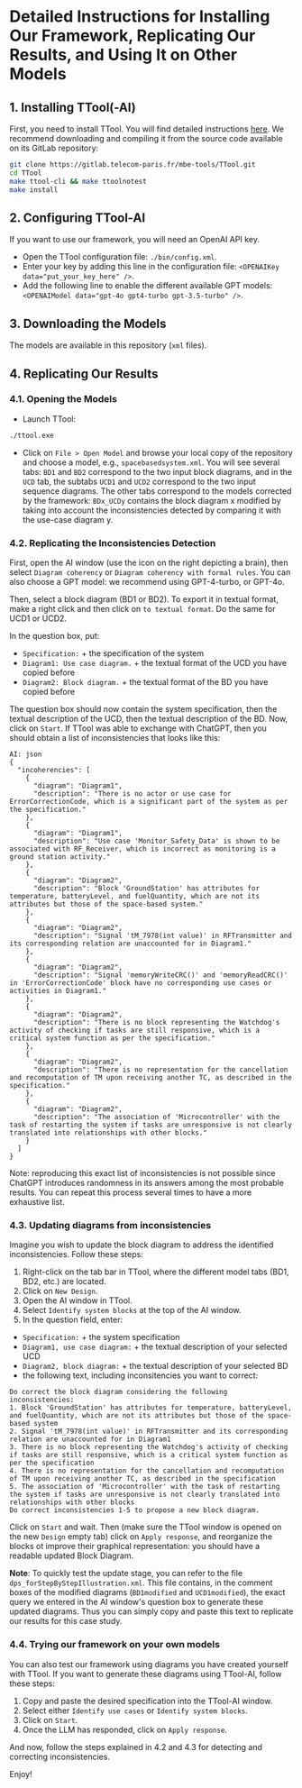 # Detailed Instructions for Installing Our Framework, Replicating Our Results, and Using It on Other Models

## 1. Installing TTool(-AI)
First, you need to install TTool. You will find detailed instructions [here](https://ttool.telecom-paris.fr/installation.html). We recommend downloading and compiling it from the source code available on its GitLab repository:
```bash
git clone https://gitlab.telecom-paris.fr/mbe-tools/TTool.git
cd TTool
make ttool-cli && make ttoolnotest
make install
```

## 2. Configuring TTool-AI
If you want to use our framework, you will need an OpenAI API key.
- Open the TTool configuration file: `./bin/config.xml`.
- Enter your key by adding this line in the configuration file: `<OPENAIKey data="put_your_key_here" />`.
- Add the following line to enable the different available GPT models: `<OPENAIModel data="gpt-4o gpt4-turbo gpt-3.5-turbo" />`.

## 3. Downloading the Models
The models are available in this repository (`xml` files).

## 4. Replicating Our Results

### 4.1. Opening the Models
- Launch TTool:
```bash
./ttool.exe
```
- Click on `File > Open Model` and browse your local copy of the repository and choose a model, e.g., `spacebasedsystem.xml`. You will see several tabs: `BD1` and `BD2` correspond to the two input block diagrams, and in the `UCD` tab, the subtabs `UCD1` and `UCD2` correspond to the two input sequence diagrams. The other tabs correspond to the models corrected by the framework: `BDx_UCDy` contains the block diagram x modified by taking into account the inconsistencies detected by comparing it with the use-case diagram y.

### 4.2. Replicating the Inconsistencies Detection
First, open the AI window (use the icon on the right depicting a brain), then select `Diagram coherency` or `Diagram coherency with formal rules`. You can also choose a GPT model: we recommend using GPT-4-turbo, or GPT-4o.

Then, select a block diagram (BD1 or BD2). To export it in textual format, make a right click and then click on `to textual format`. Do the same for UCD1 or UCD2.

In the question box, put:
- `Specification:` + the specification of the system
- `Diagram1: Use case diagram.` + the textual format of the UCD you have copied before
- `Diagram2: Block diagram.` + the textual format of the BD you have copied before

The question box should now contain the system specification, then the textual description of the UCD, then the textual description of the BD. Now, click on `Start`. If TTool was able to exchange with ChatGPT, then you should obtain a list of inconsistencies that looks like this:

```
AI: json
{
  "incoherencies": [
    {
      "diagram": "Diagram1",
      "description": "There is no actor or use case for ErrorCorrectionCode, which is a significant part of the system as per the specification."
    },
    {
      "diagram": "Diagram1",
      "description": "Use case 'Monitor_Safety_Data' is shown to be associated with RF_Receiver, which is incorrect as monitoring is a ground station activity."
    },
    {
      "diagram": "Diagram2",
      "description": "Block 'GroundStation' has attributes for temperature, batteryLevel, and fuelQuantity, which are not its attributes but those of the space-based system."
    },
    {
      "diagram": "Diagram2",
      "description": "Signal 'tM_7978(int value)' in RFTransmitter and its corresponding relation are unaccounted for in Diagram1."
    },
    {
      "diagram": "Diagram2",
      "description": "Signal 'memoryWriteCRC()' and 'memoryReadCRC()' in 'ErrorCorrectionCode' block have no corresponding use cases or activities in Diagram1."
    },
    {
      "diagram": "Diagram2",
      "description": "There is no block representing the Watchdog's activity of checking if tasks are still responsive, which is a critical system function as per the specification."
    },
    {
      "diagram": "Diagram2",
      "description": "There is no representation for the cancellation and recomputation of TM upon receiving another TC, as described in the specification."
    },
    {
      "diagram": "Diagram2",
      "description": "The association of 'Microcontroller' with the task of restarting the system if tasks are unresponsive is not clearly translated into relationships with other blocks."
    }
  ]
}
```
Note: reproducing this exact list of inconsistencies is not possible since ChatGPT introduces randomness in its answers among the most probable results. You can repeat this process several times to have a more exhaustive list.


### 4.3. Updating diagrams from inconsistencies

Imagine you wish to update the block diagram to address the identified inconsistencies. Follow these steps:
1. Right-click on the tab bar in TTool, where the different model tabs (BD1, BD2, etc.) are located.
2. Click on `New Design`.
3. Open the AI window in TTool.
4. Select `Identify system blocks` at the top of the AI window.
5. In the question field, enter:
- `Specification:` + the system specification
- `Diagram1, use case diagram:` + the textual description of your selected UCD
- `Diagram2, block diagram:` + the textual description of your selected BD
- the following text, including inconsitencies you want to correct:
```
Do correct the block diagram considering the following inconsistencies:
1. Block 'GroundStation' has attributes for temperature, batteryLevel, and fuelQuantity, which are not its attributes but those of the space-based system
2. Signal 'tM_7978(int value)' in RFTransmitter and its corresponding relation are unaccounted for in Diagram1
3. There is no block representing the Watchdog's activity of checking if tasks are still responsive, which is a critical system function as per the specification
4. There is no representation for the cancellation and recomputation of TM upon receiving another TC, as described in the specification
5. The association of 'Microcontroller' with the task of restarting the system if tasks are unresponsive is not clearly translated into relationships with other blocks
Do correct inconsistencies 1-5 to propose a new block diagram.

```
Click on `Start` and wait. Then (make sure the TTool window is opened on the new `Design` empty tab) click on `Apply response`, and reorganize the blocks ot improve their graphical representation: you should have a readable updated Block Diagram.

**Note**: To quickly test the update stage, you can refer to the file `dps_forStepByStepIllustration.xml`. This file contains, in the comment boxes of the modified diagrams (`BD1modified` and `UCD1modified`), the exact query we entered in the AI window's question box to generate these updated diagrams. Thus you can simply copy and paste this text to replicate our results for this case study.


### 4.4. Trying our framework on your own models
You can also test our framework using diagrams you have created yourself with TTool. If you want to generate these diagrams using TTool-AI, follow these steps:
1. Copy and paste the desired specification into the TTool-AI window.
2. Select either `Identify use cases` or `Identify system blocks`.
3. Click on `Start`.
4. Once the LLM has responded, click on `Apply response`.

And now, follow the steps explained in 4.2 and 4.3 for detecting and correcting inconsistencies.

Enjoy!
